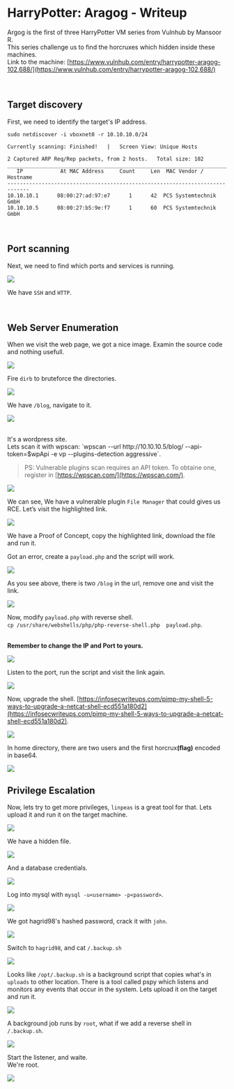 #  HarryPotter: Aragog - Writeup 

Argog is the first of three HarryPotter VM series from Vulnhub by Mansoor R.<br />
This series challenge us to find the horcruxes which hidden inside these machines.<br />
Link to the machine: [https://www.vulnhub.com/entry/harrypotter-aragog-102,688/](https://www.vulnhub.com/entry/harrypotter-aragog-102,688/)

<br />

## Target discovery

First, we need to identify the target's IP address.

```
sudo netdiscover -i vboxnet0 -r 10.10.10.0/24

Currently scanning: Finished!   |   Screen View: Unique Hosts

2 Captured ARP Req/Rep packets, from 2 hosts.   Total size: 102
_____________________________________________________________________________
   IP            At MAC Address     Count     Len  MAC Vendor / Hostname
-----------------------------------------------------------------------------
10.10.10.1      08:00:27:ad:97:e7      1      42  PCS Systemtechnik GmbH
10.10.10.5      08:00:27:b5:9e:f7      1      60  PCS Systemtechnik GmbH
```
<br />

## Port scanning

Next, we need to find which ports and services is running.

![](Pics/nmap.png)

We have `SSH` and `HTTP`.

<br />

## Web Server Enumeration

When we visit the web page, we got a nice image. Examin the source code and nothing usefull. 

![](Pics/web.png)
<br />

Fire `dirb` to bruteforce the directories.

![](Pics/dirb.png) 
<br />

We have `/blog`, navigate to it.
<br />

![](Pics/wp.png)

<br />
It's a wordpress site.
<br/>
Lets scan it with wpscan: `wpscan --url http://10.10.10.5/blog/ --api-token=$wpApi -e vp --plugins-detection aggressive`.
<br />

> PS: Vulnerable plugins scan requires an API token. To obtaine one, register in [https://wpscan.com/](https://wpscan.com/).


![](Pics/wp2.png)

We can see, We have a vulnerable plugin `File Manager` that could gives us RCE. Let’s visit the highlighted link.
<br />

![](Pics/wp3.png)
<br />

We have a Proof of Concept, copy the highlighted link, download the file and run it.

Got an error, create a `payload.php` and the script will work.

![](Pics/wp4.png)

As you see above, there is two `/blog` in the url, remove one and visit the link. 

![](Pics/wp5.png)
<br />

Now, modify `payload.php`  with reverse shell.<br />
`cp /usr/share/webshells/php/php-reverse-shell.php  payload.php`.

<br />
<strong>Remember to change the IP and Port to yours.</strong>

![](Pics/php.png)
<br />

Listen to the port, run the script and visit the link again.

![](Pics/shell.png)
<br />

Now, upgrade the shell. [https://infosecwriteups.com/pimp-my-shell-5-ways-to-upgrade-a-netcat-shell-ecd551a180d2](https://infosecwriteups.com/pimp-my-shell-5-ways-to-upgrade-a-netcat-shell-ecd551a180d2).

![](Pics/shell2.png)
<br />

In home directory, there are two users and the first horcrux<strong>(flag)</strong> encoded in base64.

![](Pics/shell3.png)
<br />

## Privilege Escalation

Now, lets try to get more privileges, `linpeas` is a great tool for that. Lets upload it and run it on the target machine. 

![](Pics/shell4.png)
<br />

We have a hidden file. 

![](Pics/shell5.png)

And a database credentials.

![](Pics/shell6.png)
<br />

Log into mysql with `mysql -u<username> -p<password>`.

![](Pics/mysql.png)
<br />

We got hagrid98's hashed password, crack it with `john`.

![](Pics/hash.png)
<br />

Switch to `hagrid98`, and cat `/.backup.sh`

![](Pics/user.png)
<br />

Looks like `/opt/.backup.sh` is a background script that copies what's in `uploads` to other location. There is a tool called pspy which listens and monitors any events that occur in the system. Lets upload it on the target and run it.

![](Pics/pspy.png)
<br />

A background job runs by `root`, what if we add a reverse shell in `/.backup.sh`.

![](Pics/user2.png)
<br />

Start the listener, and waite.<br />
We're root.

![](Pics/root.png)
